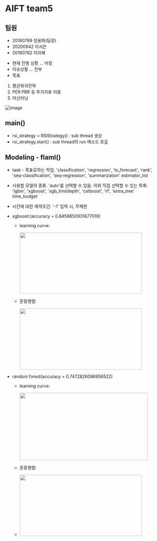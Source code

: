 # AIFT team5 

## 팀원
 - 20180789 정용화(팀장)
 - 20200942 이서은
 - 20180782 이지혜

* 현재 진행 상황 … 미정
* 이슈상황 … 전부
* 목표
 1. 평균회귀전략
 2. PER PBR 등 주가지표 이용
 3. 머신러닝
 
 ![image](https://user-images.githubusercontent.com/113934740/207043000-8e99cde2-f061-48d2-8fc7-5ee85c25184f.png)

 
 ## main()
 - rsi_strategy = RSIStrategy() : sub thread 생성 
 - rsi_strategy.start()         : sub thread의 run 메소드 호출

## Modeling - flaml()
 - task - 목표로하는 작업. 'classification', 'regression', 'ts_forecast', 'rank', 'seq-classification', 'seq-regression', 'summarization'
estimator_list 
 - 사용할 모델의 종류. 'auto'를 선택할 수 있음. 이외 직접 선택할 수 있는 목록: 'lgbm', 'xgboost', 'xgb_limitdepth', 'catboost', 'rf', 'extra_tree'
time_budget 
 - 시간에 대한 제약조건. '-1' 입력 시, 무제한

 - xgboost:(accuracy = 0.8458850931677019)
   - learning curve: 
   
      <img src="https://user-images.githubusercontent.com/90076289/206838013-c392d429-67a9-4c8f-a0d3-378f60126232.png" width="400" height="200"/>
   - 혼동행렬:
   
      <img src="https://user-images.githubusercontent.com/90076289/206838046-141eb9ae-06b2-4450-a4ae-28218c97ad99.png" width="400" height="200"/>
     
 - random forest(accuracy = 0.7472826086956522)
   - learning curve: 
   
       <img src="https://user-images.githubusercontent.com/90076289/206837904-d4079625-e095-4947-b630-da95b9d7354d.png" width="420" height="220"/>
   - 혼동행렬:
   -
       <img src="https://user-images.githubusercontent.com/90076289/206837908-2c28151e-102f-4465-bbac-190e1dc6cb2a.png" width="400" height="200"/>


